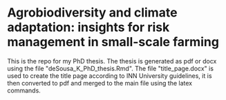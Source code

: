 # Agrobiodiversity and climate adaptation: insights for risk management in small-scale farming 

This is the repo for my PhD thesis. The thesis is generated as pdf or docx using the file "deSousa_K_PhD_thesis.Rmd". The file "title_page.docx" is used to create the title page according to INN University guidelines, it is then converted to pdf and merged to the main file using the latex commands. 

